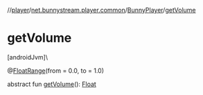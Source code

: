 //[player](../../../index.md)/[net.bunnystream.player.common](../index.md)/[BunnyPlayer](index.md)/[getVolume](get-volume.md)

# getVolume

[androidJvm]\

@[FloatRange](https://developer.android.com/reference/kotlin/androidx/annotation/FloatRange.html)(from = 0.0, to = 1.0)

abstract fun [getVolume](get-volume.md)(): [Float](https://kotlinlang.org/api/latest/jvm/stdlib/kotlin-stdlib/kotlin/-float/index.html)
